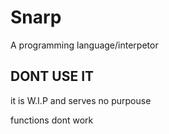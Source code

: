 # Snarp
A programming language/interpetor

## DONT USE IT

it is W.I.P and serves no purpouse

functions dont work